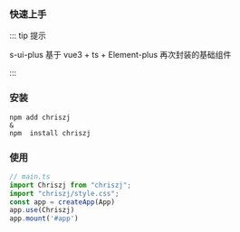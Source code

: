 ### 快速上手

::: tip 提示

s-ui-plus 基于 vue3 + ts + Element-plus 再次封装的基础组件

:::

### 安装

```bash:no-line-numbers
npm add chriszj
&
npm  install chriszj
```


### 使用

```js
// main.ts
import Chriszj from "chriszj";
import "chriszj/style.css";
const app = createApp(App)
app.use(Chriszj)
app.mount('#app')
```





